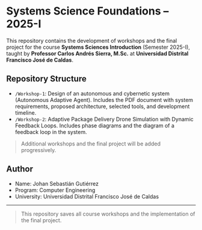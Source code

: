 # Systems Science Foundations – 2025-I

This repository contains the development of workshops and the final project for the course **Systems Sciences Introduction** (Semester 2025-I), taught by **Professor Carlos Andrés Sierra, M.Sc.** at **Universidad Distrital Francisco José de Caldas**.

## Repository Structure

- `/Workshop-1`: Design of an autonomous and cybernetic system (Autonomous Adaptive Agent). Includes the PDF document with system requirements, proposed architecture, selected tools, and development timeline.
- `/Workshop-2`: Adaptive Package Delivery Drone Simulation with Dynamic Feedback Loops. Includes phase diagrams and the diagram of a feedback loop in the system.

> Additional workshops and the final project will be added progressively.

## Author

- Name: Johan Sebastián Gutiérrez
- Program: Computer Engineering  
- University: Universidad Distrital Francisco José de Caldas

---

> This repository saves all course workshops and the implementation of the final project.
